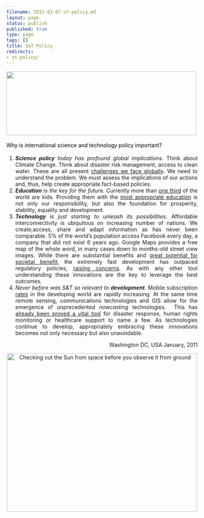 ```yaml
--- 
filename: 2011-01-07-st-policy.md
layout: page
status: publish
published: true
type: page
tags: []
title: S&T Policy
redirects:
- st-policy/
---
```

<img class="aligncenter size-full wp-image-1206" title="Bildschirmfoto 2010-12-23 um 02.32.03" src="http://nasonurb.files.wordpress.com/2010/12/bildschirmfoto-2010-12-23-um-02-32-03.png" alt="" width="500" height="168" />

<span style="color:#000000;line-height:23px;">Why is international science and technology policy important?</span>
<ol>
	<li style="text-align:justify;"><em><strong>Science policy</strong> today has profound global implications</em>. Think about Climate Change. Think about disaster risk management, access to clean water. These are all present <a href="http://www.whitehouse.gov/administration/eop/ostp/sciencediplomacy">challenges we face globally</a>. We need to understand the problem. We must assess the implications of our actions and, thus, help create appropriate fact-based policies.</li>
	<li style="text-align:justify;"><em><strong>Education</strong> is the key for the futur</em>e. Currently more than <a href="http://www.wolframalpha.com/input/?i=world+kids">one third</a> of the world are kids. Providing them with the <a href="http://www.ted.com/talks/ken_robinson_changing_education_paradigms.html">most appropriate education</a> is not only our responsibility, but also the foundation for prosperity, stability, equality and development.</li>
	<li style="text-align:justify;"><em><strong>Technology</strong> is just starting to unleash its possibilities</em>. Affordable interconnectivity is ubiquitous on increasing number of nations. We create,access, share and adapt information as has never been comparable. 5% of the world’s population access Facebook every day, a company that did not exist 6 years ago. Google Maps provides a free map of the whole word, in many cases down to months-old street view images. While there are substantial benefits and <a href="{{site.baseurl}}2010/11/29/user-generated-content-overview-of-policy-needs/">great potential for societal benefit</a>, the extremely fast development has outpaced regulatory policies, <a href="{{site.baseurl}}2010/11/29/user-generated-content-overview-of-policy-needs/">raising concerns</a>. As with any other tool understanding these innovations are the key to leverage the best outcomes.</li>
	<li style="text-align:justify;"><em>Never before was S&amp;T so relevant to <strong>development</strong></em>. Mobile subscription <a href="http://ict4dblog.wordpress.com/2010/09/16/global-ict-statistics-on-internet-usage-mobile-broadband-1998-2009/">rates</a> in the developing world are rapidly increasing. At the same time remote sensing, communications technologies and GIS allow for the emergence of unprecedented <em>nowcasting</em> technologies.  This has <a href="{{site.baseurl}}2010/10/28/crowdsourcing-development/">already been proved a vital tool</a> for disaster response, human rights monitoring or healthcare support to name a few. As technologies continue to develop, appropriately embracing these innovations becomes not only necessary but also unavoidable.</li>
</ol>
<p style="text-align:right;">Washington DC, USA
January, 2011</p>
<p style="text-align:center;"><a title="Checking out the Sun from space before you observe it from ground by brunosan, on Flickr" href="http://www.flickr.com/photos/nasonurb/4797991055/"><img class="aligncenter" src="http://farm5.static.flickr.com/4138/4797991055_9d95f7b324.jpg" alt="Checking out the Sun from space before you observe it from ground" width="500" height="416" /></a></p>

